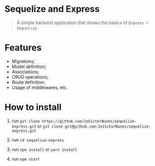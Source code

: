 # Sequelize and Express

> A simple backend application that shows the basics of ```Express + Sequelize```.

# Features

- Migrations;
- Model definition;
- Associations;
- CRUD operations;
- Route definition;
- Usage of middlewares, etc.

# How to install

1. run ```git clone https://github.com/JoVictorNunes/sequelize-express.git``` or ```git clone git@github.com:JoVictorNunes/sequelize-express.git```

2. run ```cd sequelize-express```
3. run ```npm install``` or ```yarn install```
4. run ```npm start```